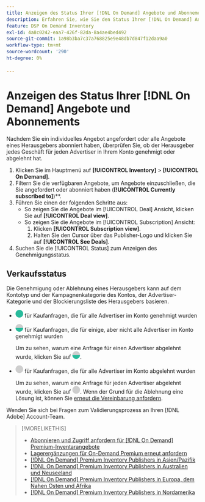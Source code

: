 ```yaml
---
title: Anzeigen des Status Ihrer [!DNL On Demand] Angebote und Abonnements
description: Erfahren Sie, wie Sie den Status Ihrer [!DNL On Demand] Angebote und Abonnements bearbeiten.
feature: DSP On Demand Inventory
exl-id: 4a8c0242-eaa7-426f-82da-8a4ae4bed492
source-git-commit: 1a98b3ba7c37a768825e9e48db7d847f12daa9a0
workflow-type: tm+mt
source-wordcount: '290'
ht-degree: 0%

---
```


# Anzeigen des Status Ihrer [!DNL On Demand] Angebote und Abonnements

Nachdem Sie ein individuelles Angebot angefordert oder alle Angebote eines Herausgebers abonniert haben, überprüfen Sie, ob der Herausgeber jedes Geschäft für jeden Advertiser in Ihrem Konto genehmigt oder abgelehnt hat.

1. Klicken Sie im Hauptmenü auf **[!UICONTROL Inventory]** > **[!UICONTROL On Demand]**.
1. Filtern Sie die verfügbaren Angebote, um Angebote einzuschließen, die Sie angefordert oder abonniert haben (**[!UICONTROL Currently subscribed to]**)**.
1. Führen Sie einen der folgenden Schritte aus:
   * So zeigen Sie die Angebote im [!UICONTROL Deal] Ansicht, klicken Sie auf **[!UICONTROL Deal view]**.
   * So zeigen Sie die Angebote im [!UICONTROL Subscription] Ansicht:
      1. Klicken **[!UICONTROL Subscription view]**.
      1. Halten Sie den Cursor über das Publisher-Logo und klicken Sie auf **[!UICONTROL See Deals]**.
1. Suchen Sie die [!UICONTROL Status] zum Anzeigen des Genehmigungsstatus.

## Verkaufsstatus

Die Genehmigung oder Ablehnung eines Herausgebers kann auf dem Kontotyp und der Kampagnenkategorie des Kontos, der Advertiser-Kategorie und der Blockierungsliste des Herausgebers basieren.

* ![vollständig genehmigt](/help/dsp/assets/approved.png) für Kaufanfragen, die für alle Advertiser im Konto genehmigt wurden

* ![teilweise genehmigt](/help/dsp/assets/partly-approved.png) für Kaufanfragen, die für einige, aber nicht alle Advertiser im Konto genehmigt wurden

   Um zu sehen, warum eine Anfrage für einen Advertiser abgelehnt wurde, klicken Sie auf ![teilweise genehmigt](/help/dsp/assets/partly-approved.png).

* ![Abgelehnt](/help/dsp/assets/denied.png) für Kaufanfragen, die für alle Advertiser im Konto abgelehnt wurden

   Um zu sehen, warum eine Anfrage für jeden Advertiser abgelehnt wurde, klicken Sie auf ![Abgelehnt](/help/dsp/assets/denied.png). Wenn der Grund für die Ablehnung eine Lösung ist, können Sie [erneut die Vereinbarung anfordern](/help/dsp/inventory/on-demand-inventory-rerequest.md).

Wenden Sie sich bei Fragen zum Validierungsprozess an Ihren [!DNL Adobe] Account-Team.

>[!MORELIKETHIS]
>
>* [Abonnieren und Zugriff anfordern für [!DNL On Demand] Premium-Inventarangebote](on-demand-inventory-subscribe.md)
>* [Lagerergänzungen für On-Demand Premium erneut anfordern](on-demand-inventory-rerequest.md)
>* [[!DNL On Demand] Premium Inventory Publishers in Asien/Pazifik](on-demand-inventory-publishers-apac.md)
>* [[!DNL On Demand] Premium Inventory Publishers in Australien und Neuseeland](on-demand-inventory-publishers-anz.md)
>* [[!DNL On Demand] Premium Inventory Publishers in Europa, dem Nahen Osten und Afrika](on-demand-inventory-publishers-emea.md)
>* [[!DNL On Demand] Premium Inventory Publishers in Nordamerika](on-demand-inventory-publishers-na.md)

